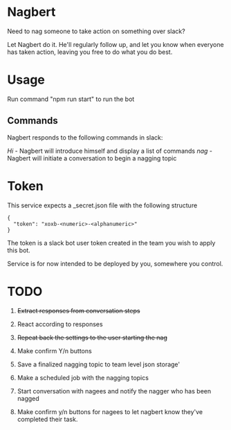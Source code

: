 # Nagbert
Need to nag someone to take action on something over slack?

Let Nagbert do it. He'll regularly follow up, and let you know when everyone has taken action, leaving you free to do what you do best.

# Usage

Run command "npm run start" to run the bot

## Commands

Nagbert responds to the following commands in slack:

*Hi* - Nagbert will introduce himself and display a list of commands
*nag* - Nagbert will initiate a conversation to begin a nagging topic

# Token

This service expects a _secret.json file with the following structure

    {
      "token": "xoxb-<numeric>-<alphanumeric>"
    }

The token is a slack bot user token created in the team you wish to apply this bot.

Service is for now intended to be deployed by you, somewhere you control.

# TODO

1. ~~Extract responses from conversation steps~~
2. React according to responses
3. ~~Repeat back the settings to the user starting the nag~~
4. Make confirm Y/n buttons
5. Save a finalized nagging topic to team level json storage'

6. Make a scheduled job with the nagging topics
7. Start conversation with nagees and notify the nagger who has been nagged
8. Make confirm y/n buttons for nagees to let nagbert know they've completed their task.
